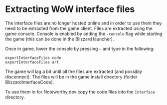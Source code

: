 # Extracting WoW interface files

The interface files are no longer hosted online and in order to use
them they need to be extracted from the game client. Files are
extracted using the game console. Console is enabled by adding the
`-console` flag while starting the game (this can be done in the
Blizzard launcher).

Once in game, lower the console by pressing `~` and type in the
following:
``` shell
exportInterfaceFiles code
exportInterfaceFiles art
```

The game will lag a bit until all the files are extracted (and
possibly disconnect). The files will be in the game install
directory (folder BlizzardInterfaceCode).

To use them in for Noteworthy dev copy the code files into
the `Interface` directory.
